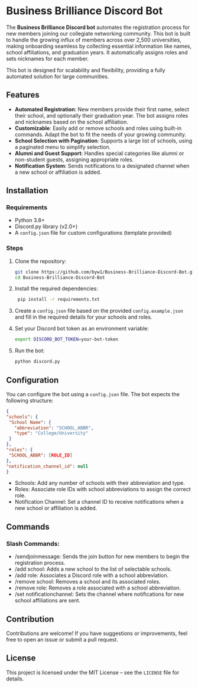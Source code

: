 # Business Brilliance Discord Bot

The **Business Brilliance Discord bot** automates the registration process for new members joining our collegiate networking community. This bot is built to handle the growing influx of members across over 2,500 universities, making onboarding seamless by collecting essential information like names, school affiliations, and graduation years. It automatically assigns roles and sets nicknames for each member.

This bot is designed for scalability and flexibility, providing a fully automated solution for large communities.

## Features

- **Automated Registration**: New members provide their first name, select their school, and optionally their graduation year. The bot assigns roles and nicknames based on the school affiliation.
- **Customizable**: Easily add or remove schools and roles using built-in commands. Adapt the bot to fit the needs of your growing community.
- **School Selection with Pagination**: Supports a large list of schools, using a paginated menu to simplify selection.
- **Alumni and Guest Support**: Handles special categories like alumni or non-student guests, assigning appropriate roles.
- **Notification System**: Sends notifications to a designated channel when a new school or affiliation is added.

## Installation

### Requirements

- Python 3.8+
- Discord.py library (v2.0+)
- A `config.json` file for custom configurations (template provided)

### Steps

1. Clone the repository:
   ```bash
   git clone https://github.com/byw1/Business-Brilliance-Discord-Bot.git
   cd Business-Brilliance-Discord-Bot

2. Install the required dependencies:
   ```bash
    pip install -r requirements.txt

3. Create a `config.json` file based on the provided `config.example.json` and fill in the required details for your schools and roles.

4. Set your Discord bot token as an environment variable:
   ```bash
   export DISCORD_BOT_TOKEN=your-bot-token

5. Run the bot:
   ```bash
   python discord.py

## Configuration
You can configure the bot using a `config.json` file. The bot expects the following structure:
   ```json
{
  "schools": {
    "School Name": {
      "abbreviation": "SCHOOL_ABBR",
      "type": "College/University"
    }
  },
  "roles": {
    "SCHOOL_ABBR": [ROLE_ID]
  },
  "notification_channel_id": null
}
```
- Schools: Add any number of schools with their abbreviation and type.
- Roles: Associate role IDs with school abbreviations to assign the correct role.
- Notification Channel: Set a channel ID to receive notifications when a new school or affiliation is added.

## Commands
### Slash Commands:
- /sendjoinmessage: Sends the join button for new members to begin the registration process.
- /add school: Adds a new school to the list of selectable schools.
- /add role: Associates a Discord role with a school abbreviation.
- /remove school: Removes a school and its associated roles.
- /remove role: Removes a role associated with a school abbreviation.
- /set notificationchannel: Sets the channel where notifications for new school affiliations are sent.

## Contribution
Contributions are welcome! If you have suggestions or improvements, feel free to open an issue or submit a pull request.

## License
This project is licensed under the MIT License – see the `LICENSE` file for details.
